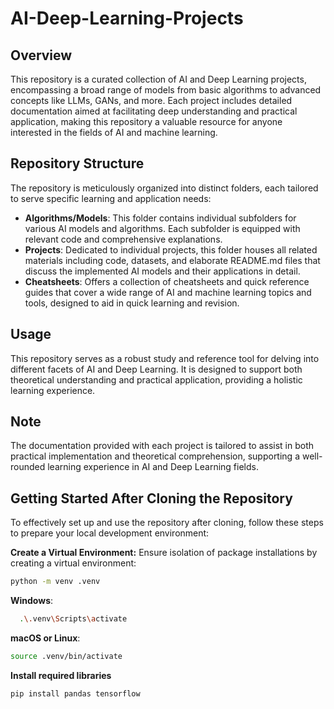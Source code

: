 # AI-Deep-Learning-Projects

## Overview

This repository is a curated collection of AI and Deep Learning projects, encompassing a broad range of models from basic algorithms to advanced concepts like LLMs, GANs, and more. Each project includes detailed documentation aimed at facilitating deep understanding and practical application, making this repository a valuable resource for anyone interested in the fields of AI and machine learning.

## Repository Structure

The repository is meticulously organized into distinct folders, each tailored to serve specific learning and application needs:

- **Algorithms/Models**: This folder contains individual subfolders for various AI models and algorithms. Each subfolder is equipped with relevant code and comprehensive explanations.
- **Projects**: Dedicated to individual projects, this folder houses all related materials including code, datasets, and elaborate README.md files that discuss the implemented AI models and their applications in detail.
- **Cheatsheets**: Offers a collection of cheatsheets and quick reference guides that cover a wide range of AI and machine learning topics and tools, designed to aid in quick learning and revision.

## Usage

This repository serves as a robust study and reference tool for delving into different facets of AI and Deep Learning. It is designed to support both theoretical understanding and practical application, providing a holistic learning experience.

## Note

The documentation provided with each project is tailored to assist in both practical implementation and theoretical comprehension, supporting a well-rounded learning experience in AI and Deep Learning fields.

## Getting Started After Cloning the Repository

To effectively set up and use the repository after cloning, follow these steps to prepare your local development environment:

**Create a Virtual Environment:**
Ensure isolation of package installations by creating a virtual environment:

```bash
python -m venv .venv
```

**Windows**:

```bash
  .\.venv\Scripts\activate
```

**macOS or Linux**:

```bash
source .venv/bin/activate
```

**Install required libraries**

```bash
pip install pandas tensorflow
```
